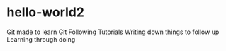 # hello-world2
Git made to learn Git
Following Tutorials
Writing down things to follow up
Learning through doing
